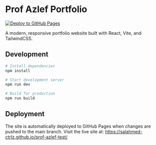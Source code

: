 # Prof Azlef Portfolio

[![Deploy to GitHub Pages](https://github.com/salahmed-ctrlz/prof-azlef-test/actions/workflows/deploy.yml/badge.svg)](https://github.com/salahmed-ctrlz/prof-azlef-test/actions/workflows/deploy.yml)

A modern, responsive portfolio website built with React, Vite, and TailwindCSS.

## Development

```bash
# Install dependencies
npm install

# Start development server
npm run dev

# Build for production
npm run build
```

## Deployment

The site is automatically deployed to GitHub Pages when changes are pushed to the main branch.
Visit the live site at: https://salahmed-ctrlz.github.io/prof-azlef-test/ 